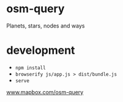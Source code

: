 # osm-query
Planets, stars, nodes and ways

# development
* `npm install`
* `browserify js/app.js > dist/bundle.js`
* `serve`

www.mapbox.com/osm-query
